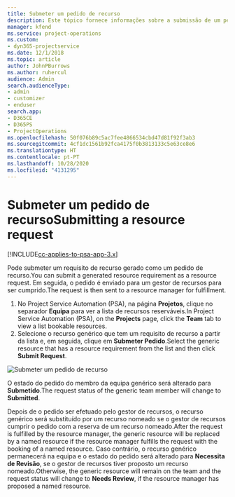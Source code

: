 ```yaml
---
title: Submeter um pedido de recurso
description: Este tópico fornece informações sobre a submissão de um pedido para um recurso de projeto.
manager: kfend
ms.service: project-operations
ms.custom:
- dyn365-projectservice
ms.date: 12/1/2018
ms.topic: article
author: JohnPBurrows
ms.author: ruhercul
audience: Admin
search.audienceType:
- admin
- customizer
- enduser
search.app:
- D365CE
- D365PS
- ProjectOperations
ms.openlocfilehash: 50f076b89c5ac7fee4866534cbd47d81f92f3ab3
ms.sourcegitcommit: 4cf1dc1561b92fca4175f0b3813133c5e63ce8e6
ms.translationtype: HT
ms.contentlocale: pt-PT
ms.lasthandoff: 10/28/2020
ms.locfileid: "4131295"
---
```

# <a name="submitting-a-resource-request"></a><span data-ttu-id="dba0f-103">Submeter um pedido de recurso</span><span class="sxs-lookup"><span data-stu-id="dba0f-103">Submitting a resource request</span></span>

[!INCLUDE[cc-applies-to-psa-app-3.x](../includes/cc-applies-to-psa-app-3x.md)]

<span data-ttu-id="dba0f-104">Pode submeter um requisito de recurso gerado como um pedido de recurso.</span><span class="sxs-lookup"><span data-stu-id="dba0f-104">You can submit a generated resource requirement as a resource request.</span></span> <span data-ttu-id="dba0f-105">Em seguida, o pedido é enviado para um gestor de recursos para ser cumprido.</span><span class="sxs-lookup"><span data-stu-id="dba0f-105">The request is then sent to a resource manager for fulfillment.</span></span>

1. <span data-ttu-id="dba0f-106">No Project Service Automation (PSA), na página **Projetos**, clique no separador **Equipa** para ver a lista de recursos reserváveis.</span><span class="sxs-lookup"><span data-stu-id="dba0f-106">In Project Service Automation (PSA), on the **Projects** page, click the **Team** tab to view a list bookable resources.</span></span> 
2. <span data-ttu-id="dba0f-107">Selecione o recurso genérico que tem um requisito de recurso a partir da lista e, em seguida, clique em **Submeter Pedido**.</span><span class="sxs-lookup"><span data-stu-id="dba0f-107">Select the generic resource that has a resource requirement from the list and then click **Submit Request**.</span></span>

![Submeter um pedido de recurso](media/RM-how-to-18.png)

<span data-ttu-id="dba0f-109">O estado do pedido do membro da equipa genérico será alterado para **Submetido**.</span><span class="sxs-lookup"><span data-stu-id="dba0f-109">The request status of the generic team member will change to **Submitted**.</span></span>

<span data-ttu-id="dba0f-110">Depois de o pedido ser efetuado pelo gestor de recursos, o recurso genérico será substituído por um recurso nomeado se o gestor de recursos cumprir o pedido com a reserva de um recurso nomeado.</span><span class="sxs-lookup"><span data-stu-id="dba0f-110">After the request is fulfilled by the resource manager, the generic resource will be replaced by a named resource if the resource manager fulfills the request with the booking of a named resource.</span></span> <span data-ttu-id="dba0f-111">Caso contrário, o recurso genérico permanecerá na equipa e o estado do pedido será alterado para **Necessita de Revisão**, se o gestor de recursos tiver proposto um recurso nomeado.</span><span class="sxs-lookup"><span data-stu-id="dba0f-111">Otherwise, the generic resource will remain on the team and the request status will change to **Needs Review**, if the resource manager has proposed a named resource.</span></span>
